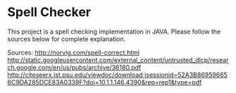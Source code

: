 Spell Checker
=============
This project is a spell checking implementation in JAVA. Please follow the sources below for complete explanation.

Sources:
http://norvig.com/spell-correct.html
http://static.googleusercontent.com/external_content/untrusted_dlcp/research.google.com/en/us/pubs/archive/36180.pdf
http://citeseerx.ist.psu.edu/viewdoc/download;jsessionid=52A3B869596656C9DA285DCE83A0339F?doi=10.1.1.146.4390&rep=rep1&type=pdf


